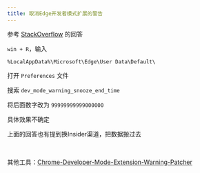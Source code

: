 ```yaml
---
title: 取消Edge开发者模式扩展的警告
---
```


参考 [StackOverflow](https://stackoverflow.com/questions/59870767/disable-microsoft-edge-chromium-developer-mode-extensions-pop-up-at-startup/70374300#70374300) 的回答

`win + R`，输入

```
%LocalAppData%\Microsoft\Edge\User Data\Default\
```

打开 `Preferences` 文件

搜索 `dev_mode_warning_snooze_end_time`

将后面数字改为 `99999999999000000`

具体效果不确定

上面的回答也有提到换Insider渠道，把数据搬过去

​    

其他工具：[Chrome-Developer-Mode-Extension-Warning-Patcher](https://github.com/Ceiridge/Chrome-Developer-Mode-Extension-Warning-Patcher)